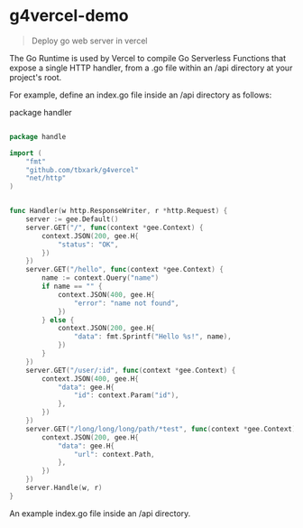 # g4vercel-demo

> Deploy go web server in vercel

The Go Runtime is used by Vercel to compile Go Serverless Functions that expose a single HTTP handler, from a .go file within an /api directory at your project's root.

For example, define an index.go file inside an /api directory as follows:

package handler

```go

package handle

import (
	"fmt"
	"github.com/tbxark/g4vercel"
	"net/http"
)


func Handler(w http.ResponseWriter, r *http.Request) {
	server := gee.Default()
	server.GET("/", func(context *gee.Context) {
		context.JSON(200, gee.H{
			"status": "OK",
		})
	})
	server.GET("/hello", func(context *gee.Context) {
		name := context.Query("name")
		if name == "" {
			context.JSON(400, gee.H{
				"error": "name not found",
			})
		} else {
			context.JSON(200, gee.H{
				"data": fmt.Sprintf("Hello %s!", name),
			})
		}
	})
	server.GET("/user/:id", func(context *gee.Context) {
		context.JSON(400, gee.H{
			"data": gee.H{
				"id": context.Param("id"),
			},
		})
	})
	server.GET("/long/long/long/path/*test", func(context *gee.Context) {
		context.JSON(200, gee.H{
			"data": gee.H{
				"url": context.Path,
			},
		})
	})
	server.Handle(w, r)
}

```

An example index.go file inside an /api directory.